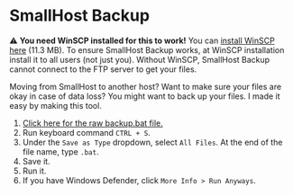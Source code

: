 # SmallHost Backup
⚠️ **You need WinSCP installed for this to work!** You can [install WinSCP here](https://winscp.net/download/WinSCP-5.19.4-Setup.exe) (11.3 MB). To ensure SmallHost Backup works, at WinSCP installation install it to all users (not just you). Without WinSCP, SmallHost Backup cannot connect to the FTP server to get your files.

Moving from SmallHost to another host? Want to make sure your files are okay in case of data loss? You might want to back up your files. I made it easy by making this tool.

1. [Click here for the raw backup.bat file.](https://raw.githubusercontent.com/SmallHost/SmallHost-Backuo/main/backup.bat)
2. Run keyboard command `CTRL + S`.
3. Under the `Save as Type` dropdown, select `All Files`. At the end of the file name, type `.bat`.
4. Save it.
5. Run it.
6. If you have Windows Defender, click `More Info > Run Anyways`.
